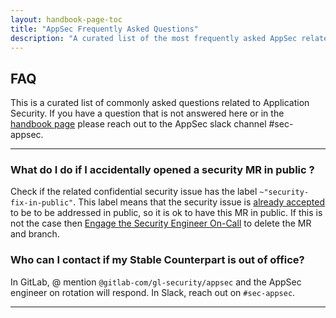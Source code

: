 ```yaml
---
layout: handbook-page-toc
title: "AppSec Frequently Asked Questions"
description: "A curated list of the most frequently asked AppSec related questions"
---
```


## FAQ

This is a curated list of commonly asked questions related to Application Security. If you have a question that is not answered here or in the [handbook page](https://about.gitlab.com/handbook/security/security-engineering/application-security/) please reach out to the AppSec slack channel #sec-appsec.

___


### What do I do if I accidentally opened a security MR in public ?

Check if the related confidential security issue has the label `~"security-fix-in-public"`. This label means that the security issue is [already accepted](https://about.gitlab.com/handbook/security/security-engineering/application-security/vulnerability-management.html#fixing-in-public) to be to be addressed in public, so it is ok to have this MR in public. If this is not the case then [Engage the Security Engineer On-Call](https://about.gitlab.com/handbook/security/security-operations/sirt/engaging-security-on-call.html#engage-the-security-engineer-on-call) to delete the MR and branch.

### Who can I contact if my Stable Counterpart is out of office?

In GitLab, @ mention `@gitlab-com/gl-security/appsec` and the AppSec engineer on rotation will respond. In Slack, reach out on `#sec-appsec`.

___
